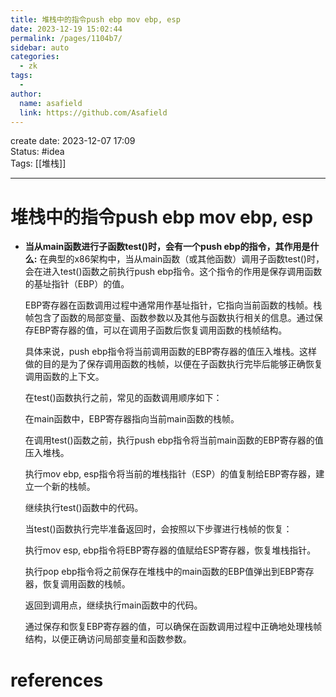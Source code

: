 ```yaml
---
title: 堆栈中的指令push ebp mov ebp, esp
date: 2023-12-19 15:02:44
permalink: /pages/1104b7/
sidebar: auto
categories:
  - zk
tags:
  - 
author: 
  name: asafield
  link: https://github.com/Asafield
---
```


create date: 2023-12-07 17:09  
Status: #idea  
Tags: [[堆栈]] 

---

# 堆栈中的指令push ebp mov ebp, esp
- **当从main函数进行子函数test()时，会有一个push ebp的指令，其作用是什么:**
	在典型的x86架构中，当从main函数（或其他函数）调用子函数test()时，会在进入test()函数之前执行push ebp指令。这个指令的作用是保存调用函数的基址指针（EBP）的值。
	
	EBP寄存器在函数调用过程中通常用作基址指针，它指向当前函数的栈帧。栈帧包含了函数的局部变量、函数参数以及其他与函数执行相关的信息。通过保存EBP寄存器的值，可以在调用子函数后恢复调用函数的栈帧结构。
	
	具体来说，push ebp指令将当前调用函数的EBP寄存器的值压入堆栈。这样做的目的是为了保存调用函数的栈帧，以便在子函数执行完毕后能够正确恢复调用函数的上下文。
	
	在test()函数执行之前，常见的函数调用顺序如下：
	
	在main函数中，EBP寄存器指向当前main函数的栈帧。
	
	在调用test()函数之前，执行push ebp指令将当前main函数的EBP寄存器的值压入堆栈。
	
	执行mov ebp, esp指令将当前的堆栈指针（ESP）的值复制给EBP寄存器，建立一个新的栈帧。
	
	继续执行test()函数中的代码。
	
	当test()函数执行完毕准备返回时，会按照以下步骤进行栈帧的恢复：
	
	执行mov esp, ebp指令将EBP寄存器的值赋给ESP寄存器，恢复堆栈指针。
	
	执行pop ebp指令将之前保存在堆栈中的main函数的EBP值弹出到EBP寄存器，恢复调用函数的栈帧。
	
	返回到调用点，继续执行main函数中的代码。
	
	通过保存和恢复EBP寄存器的值，可以确保在函数调用过程中正确地处理栈帧结构，以便正确访问局部变量和函数参数。


# references